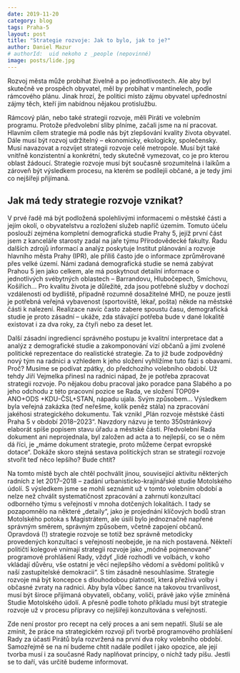 ```yaml
---
date: 2019-11-20
category: blog
tags: Praha-5
layout: post
title: "Strategie rozvoje: Jak to bylo, jak to je?"
author: Daniel Mazur
# authorId:  uid nekoho z _people (nepovinné)
image: posts/lide.jpg
---
```


Rozvoj města může probíhat živelně a po jednotlivostech. Ale aby byl skutečně ve prospěch obyvatel, měl by probíhat v mantinelech, podle rámcového plánu. Jinak hrozí, že politici místo zájmu obyvatel upřednostní zájmy těch, kteří jim nabídnou nějakou protislužbu. 

Rámcový plán, nebo také strategii rozvoje, měli Piráti ve volebním programu. Protože předvolební sliby plníme, začali jsme na ní pracovat. Hlavním cílem strategie má podle nás být zlepšování kvality života obyvatel. Dále musí být rozvoj udržitelný – ekonomicky, ekologicky, společensky. Musí navazovat a rozvíjet strategii rozvoje celé metropole. Musí být také vnitřně konzistentní a konkrétní, tedy skutečně vymezovat, co je pro kterou oblast žádoucí. Strategie rozvoje musí být současně srozumitelná i laikům a zároveň být výsledkem procesu, na kterém se podílejíi občané, a je tedy jimi co nejšířeji přijímaná. 

## Jak má tedy strategie rozvoje vznikat?

V prvé řadě má být podložená spolehlivými informacemi o městské části a jejím okolí, o obyvatelstvu a rozložení služeb napříč územím. Tomuto účelu poslouží zejména kompletní demografická studie Prahy 5, jejíž první část jsem z kanceláře starosty zadal na jaře týmu Přírodovědecké fakulty. Řadu dalších zdrojů informací a analýz poskytuje Institut plánování a rozvoje hlavního města Prahy (IPR), ale příliš často jde o informace zprůměrované přes velké území. Námi zadaná demografická studie se nemá zabývat Prahou 5 jen jako celkem, ale má poskytnout detailní informace o jednotlivých svébytných oblastech –  Barrandovu, Hlubočepech, Smíchovu, Košířích... Pro kvalitu života je důležité, zda jsou potřebné služby v dochozí vzdálenosti od bydliště, případně rozumně dosažitelné MHD, ne pouze jestli je potřebná veřejná vybavenost (sportoviště, lékař, pošta) někde na městské části k nalezení. Realizace navíc často zabere spoustu času, demografická studie je proto zásadní – ukáže, zda stávající potřeba bude v dané lokalitě existovat i za dva roky, za čtyři nebo za deset let. 

Další zásadní ingrediencí správného postupu je kvalitní interpretace dat a analýz z demografické studie a zakomponování vizí občanů a jimi zvolené politické reprezentace do realistické strategie. Za to již bude zodpovědný nový tým na radnici a vzhledem k jeho složení vyhlížíme tuto fázi s obavami. Proč? Musíme se podívat zpátky, do předchozího volebního období. Už tehdy Jiří Vejmelka přinesl na radnici nápad, že je potřeba zpracovat strategii rozvoje. Po nějakou dobu pracoval jako poradce pana Slabého a po jeho odchodu z této pracovní pozice se Rada, ve složení TOP09+ ANO+ODS +KDU-ČSL+STAN, nápadu ujala. Svým způsobem... Výsledkem byla veřejná zakázka (teď neřešme, kolik peněz stála) na zpracování jakéhosi strategického dokumentu. Tak vznikl „Plán rozvoje městské části Praha 5 v období 2018–2023“. Navzdory názvu je tento 350stránkový elaborát spíše popisem stavu úřadu a městské části. Předvolební Rada dokument ani neprojednala, byl založen ad acta a to nejlepší, co se o něm dá říci, je „máme dokument strategie, proto můžeme čerpat evropské dotace“. Dokáže skoro stejná sestava politických stran se strategií rozvoje stvořit teď něco lepšího? Bude chtít? 

Na tomto místě bych ale chtěl pochválit jinou, související aktivitu některých radních z let 2017–2018 – zadání urbanisticko-krajinářské studie Motolského údolí. S výsledkem jsme se mohli seznámit už v tomto volebním období a nelze než chválit systematičnost zpracování a zahrnutí konzultací odborného týmu s veřejností v mnoha dotčených lokalitách. I tady se pozapomnělo na některé „detaily“, jako je projednání klíčových bodů stran Motolského potoka s Magistrátem, ale úsilí bylo jednoznačně napřené správným směrem, správným způsobem, včetně zapojení občanů. Opravdová (!) strategie rozvoje se totiž bez správně metodicky provedených konzultací s veřejností neobejde, je na nich postavená. Někteří političtí kolegové vnímají strategii rozvoje jako „módně pojmenované“ programové prohlášení Rady, vždyť „lidé rozhodli ve volbách, v koho vkládají důvěru, vše ostatní je věcí nejlepšího vědomí a svědomí politiků v naší zastupitelské demokracii“. S tím zásadně nesouhlasíme. Strategie rozvoje má být koncepce s dlouhodobou platností, která přežívá volby i občasné zvraty na radnici. Aby byla vůbec šance na takovou trvanlivost, musí být široce přijímaná obyvateli, občany, voliči, právě jako výše zmíněná Studie Motolského údolí. A přesně podle tohoto příkladu musí být strategie rozvoje už v procesu přípravy co nejšířeji konzultována s veřejností. 

Zde není prostor pro recept na celý proces a ani sem nepatří. Sluší se ale zmínit, že práce na strategickém rozvoji při tvorbě programového prohlášení Rady za účasti Pirátů byla rozvržená na první dva roky volebního období. Samozřejmě se na ní budeme chtít nadále podílet i jako opozice, ale její tvorba musí i za současné Rady naplňovat principy, o nichž tady píšu. Jestli se to daří, vás určitě budeme informovat.
